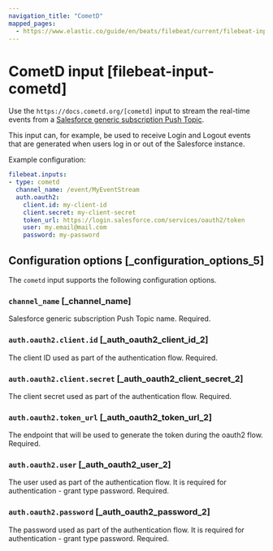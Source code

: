 ```yaml
---
navigation_title: "CometD"
mapped_pages:
  - https://www.elastic.co/guide/en/beats/filebeat/current/filebeat-input-cometd.html
---
```


# CometD input [filebeat-input-cometd]


Use the `https://docs.cometd.org/[cometd]` input to stream the real-time events from a [Salesforce generic subscription Push Topic](https://resources.docs.salesforce.com/sfdc/pdf/api_streaming.pdf).

This input can, for example, be used to receive Login and Logout events that are generated when users log in or out of the Salesforce instance.

Example configuration:

```yaml
filebeat.inputs:
- type: cometd
  channel_name: /event/MyEventStream
  auth.oauth2:
    client.id: my-client-id
    client.secret: my-client-secret
    token_url: https://login.salesforce.com/services/oauth2/token
    user: my.email@mail.com
    password: my-password
```

## Configuration options [_configuration_options_5]

The `cometd` input supports the following configuration options.


### `channel_name` [_channel_name]

Salesforce generic subscription Push Topic name. Required.


### `auth.oauth2.client.id` [_auth_oauth2_client_id_2]

The client ID used as part of the authentication flow. Required.


### `auth.oauth2.client.secret` [_auth_oauth2_client_secret_2]

The client secret used as part of the authentication flow. Required.


### `auth.oauth2.token_url` [_auth_oauth2_token_url_2]

The endpoint that will be used to generate the token during the oauth2 flow. Required.


### `auth.oauth2.user` [_auth_oauth2_user_2]

The user used as part of the authentication flow. It is required for authentication - grant type password. Required.


### `auth.oauth2.password` [_auth_oauth2_password_2]

The password used as part of the authentication flow. It is required for authentication - grant type password. Required.


